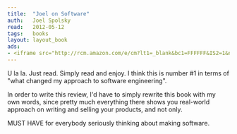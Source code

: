 ```yaml
---
title:	"Joel on Software"
auth:	Joel Spolsky
read:	2012-05-12
tags:	books
layout: layout_book
ads:
- <iframe src="http://rcm.amazon.com/e/cm?lt1=_blank&bc1=FFFFFF&IS2=1&npa=1&bg1=FFFFFF&fc1=000000&lc1=FF0000&t=wojcadamkoszh-20&o=1&p=8&l=as4&m=amazon&f=ifr&ref=ss_til&asins=1590593898" style="width:120px;height:240px;" scrolling="no" marginwidth="0" marginheight="0" frameborder="0"></iframe>
---
```

U la la. Just read. Simply read and enjoy. I think this is number #1 in
terms of "what changed my approach to software engineering".

In order to write this review, I'd have to simply rewrite this book with my
own words, since pretty much everything there shows you real-world approach
on writing and selling your products, and not only.

MUST HAVE for everybody seriously thinking about making software.
